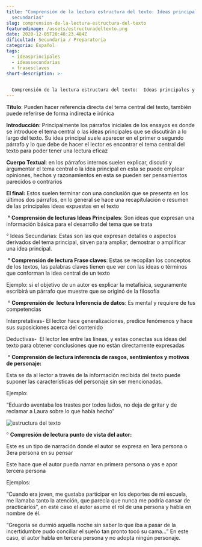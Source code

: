 ```yaml
---
title: "Comprensión de la lectura estructura del texto: Ideas principales y
  secundarias"
slug: comprension-de-la-lectura-estructura-del-texto
featuredimage: /assets/estructuradeltexto.png
date: 2020-12-05T20:48:23.484Z
dificultad: Secundaria / Preparatoria
categoria: Español
tags:
  - ideasprincipales
  - ideassecundarias
  - frasesclaves
short-description: >-
  

  Comprensión de la lectura estructura del texto:  Ideas principales y secundarias, Frases claves, Inferencia de datos, Inferencia de rasgos sentimientos y Motivos de personajes, Punto de vista del autor.
---
```

**Título**: Pueden hacer referencia directa del tema central del texto, también puede referirse de forma indirecta e irónica 

**Introducción**: Principalmente los párrafos iniciales de los ensayos es donde se introduce el tema central o las ideas principales que se discutirán a lo largo del texto. Su idea principal suele aparecer en el primer o segundo párrafo y lo que debe de hacer el lector es encontrar el tema central del texto para poder tener una lectura eficaz 

**Cuerpo Textual**: en los párrafos internos suelen explicar, discutir y argumentar el tema central o la idea principal en esta se puede emplear opiniones, hechos y razonamientos en esta se pueden ser pensamientos parecidos o contrarios 

**El final:** Estos suelen terminar con una conclusión que se presenta en los últimos dos párrafos, en lo general se hace una recapitulación o resumen de las principales ideas expuestas en el texto  



 **° Comprensión de lecturas Ideas Principales**: Son ideas que expresan una información básica para el desarrollo del tema que se trata 

° Ideas Secundarias: Estas son las que expresan detalles o aspectos derivados del tema principal, sirven para ampliar, demostrar o amplificar una idea principal. 



 **° Comprensión de lectura Frase claves**: Estas se recopilan los conceptos de los textos, las palabras claves tienen que ver con las ideas o términos que conforman la idea central de un texto 

Ejemplo: si el objetivo de un autor es explicar la metafísica, seguramente escribirá un párrafo que muestre que se originó de la filosofía

 ° **Comprensión de  lectura Inferencia de datos**: Es mental y requiere de tus competencias 

Interpretativas- El lector hace generalizaciones, predice fenómenos y hace sus suposiciones acerca del contenido  

Deductivas-  El lector lee entre las líneas, y estas conectas sus ideas del texto para obtener conclusiones que no están directamente expresadas 

 ° **Comprensión de lectura inferencia de rasgos, sentimientos y motivos de personaje:**

Esta se da al lector a través de la información recibida del texto puede suponer las características del personaje sin ser mencionadas.

Ejemplo:

“Eduardo aventaba los trastes por todos lados, no deja de gritar y de reclamar a Laura sobre lo que había hecho”

![estructura del texto ](/assets/estructuradeltexto.png "estructura del texto ")

° **Compresión de lectura punto de vista del autor:**

Este es un tipo de narración donde el autor se expresa en 1era persona o 3era persona en su pensar 

Este hace que el autor pueda narrar en primera persona o yas e apor tercera persona 

Ejemplos:

“Cuando era joven, me gustaba participar en los deportes de mi escuela, me llamaba tanto la atención, que parecía que nunca me podría cansar de practicarlos”, en este caso el autor asume el rol de una persona y habla en nombre de él.

“Gregoria se durmió aquella noche sin saber lo que iba a pasar de la incertidumbre pudo conciliar el sueño tan pronto tocó su cama…” En este caso, el autor habla en tercera persona y no adopta ningún personaje.